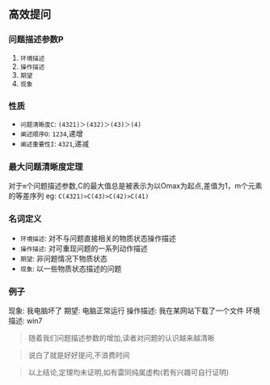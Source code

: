 ## **高效提问**

### **问题描述参数P**
1. `环境描述`
2. `操作描述`
3. `期望`
4. `现象`


### **性质**
- `问题清晰度C`: `(4321)＞(432)＞(43)＞(4)`
- `阐述顺序O`: `1234`,递增
- `阐述重要性I`: `4321`,递减


### **最大问题清晰度定理** 
对于`m`个问题描述参数,C的最大值总是被表示为以Omax为起点,差值为1，m个元素的等差序列
eg: `C(4321)>C(43)>C(42)>C(41)`


### **名词定义**
- `环境描述`: 对不与问题直接相关的物质状态操作描述
- `操作描述`: 对可重现问题的一系列动作描述
- `期望`: 非问题情况下物质状态
- `现象`: 以一些物质状态描述的问题


### **例子**
现象: 我电脑坏了
期望: 电脑正常运行
操作描述: 我在某网站下载了一个文件
环境描述: win7

> 随着我们问题描述参数的增加,读者对问题的认识越来越清晰

> 说白了就是好好提问,不浪费时间

> 以上结论,定理均未证明,如有雷同纯属虚构(若有兴趣可自行证明)
